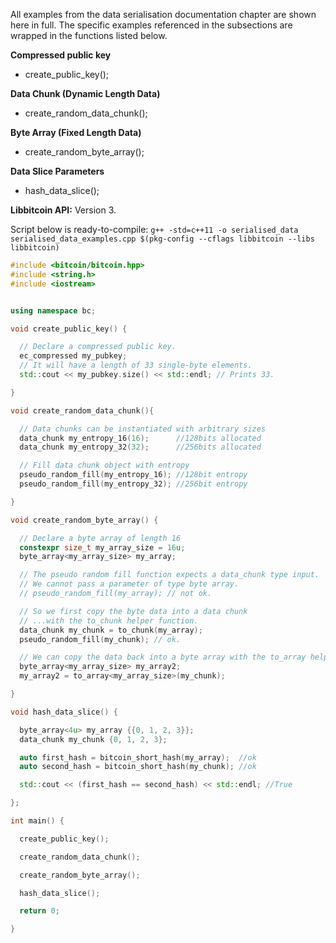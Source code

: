 All examples from the data serialisation documentation chapter are shown here in full. The specific examples referenced in the subsections are wrapped in the functions listed below.

**Compressed public key**
* create_public_key();

**Data Chunk (Dynamic Length Data)**
* create_random_data_chunk();

**Byte Array (Fixed Length Data)**
* create_random_byte_array();

**Data Slice Parameters**
* hash_data_slice();  

**Libbitcoin API:** Version 3.

Script below is ready-to-compile: `g++ -std=c++11 -o serialised_data serialised_data_examples.cpp $(pkg-config --cflags libbitcoin --libs libbitcoin)`

```c++
#include <bitcoin/bitcoin.hpp>
#include <string.h>
#include <iostream>


using namespace bc;

void create_public_key() {

  // Declare a compressed public key.
  ec_compressed my_pubkey;
  // It will have a length of 33 single-byte elements.
  std::cout << my_pubkey.size() << std::endl; // Prints 33.

}

void create_random_data_chunk(){

  // Data chunks can be instantiated with arbitrary sizes
  data_chunk my_entropy_16(16);      //128bits allocated
  data_chunk my_entropy_32(32);      //256bits allocated

  // Fill data chunk object with entropy
  pseudo_random_fill(my_entropy_16); //128bit entropy
  pseudo_random_fill(my_entropy_32); //256bit entropy

}

void create_random_byte_array() {

  // Declare a byte array of length 16
  constexpr size_t my_array_size = 16u;
  byte_array<my_array_size> my_array;

  // The pseudo random fill function expects a data_chunk type input.
  // We cannot pass a parameter of type byte array.
  // pseudo_random_fill(my_array); // not ok.

  // So we first copy the byte data into a data chunk
  // ...with the to_chunk helper function.
  data_chunk my_chunk = to_chunk(my_array);
  pseudo_random_fill(my_chunk); // ok.

  // We can copy the data back into a byte array with the to_array helper function.
  byte_array<my_array_size> my_array2;
  my_array2 = to_array<my_array_size>(my_chunk);

}

void hash_data_slice() {

  byte_array<4u> my_array {{0, 1, 2, 3}};
  data_chunk my_chunk {0, 1, 2, 3};

  auto first_hash = bitcoin_short_hash(my_array);  //ok
  auto second_hash = bitcoin_short_hash(my_chunk); //ok

  std::cout << (first_hash == second_hash) << std::endl; //True

};

int main() {

  create_public_key();

  create_random_data_chunk();

  create_random_byte_array();

  hash_data_slice();

  return 0;

}

```

